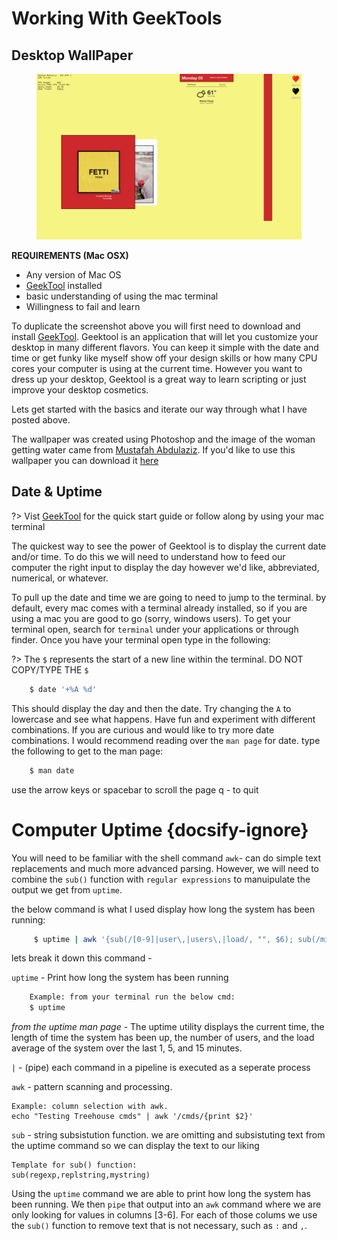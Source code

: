 # Working With GeekTools

## Desktop WallPaper

<figure>
    <img src="media/img/desktopshot.jpeg" alt="Screenshot of Desktop" title="My Desktop">
</figure>

**REQUIREMENTS (Mac OSX)**
* Any version of Mac OS
* [GeekTool](https://www.tynsoe.org/v2/geektool/documentation/) installed
* basic understanding of using the mac terminal
* Willingness to fail and learn

To duplicate the screenshot above you will first need to download and install [GeekTool](https://www.tynsoe.org/v2/geektool/documentation/). Geektool is an application that will let you customize your desktop in many different flavors. You can keep it simple with the date and time or get funky like myself show off your design skills or how many CPU cores your computer is using at the current time. However you want to dress up your desktop, Geektool is a great way to learn scripting or just improve your desktop cosmetics. 

Lets get started with the basics and iterate our way through what I have posted above. 

The wallpaper was created using Photoshop and the image of the woman getting water came from [Mustafah Abdulaziz](http://www.mustafahabdulaziz.com). If you'd like to use this wallpaper you can download it [here](https://imgur.com/a/iwlS20G)

## Date & Uptime

?> Vist [GeekTool](https://www.tynsoe.org/v2/geektool/documentation/) for the quick start guide or follow along by using your mac terminal

The quickest way to see the power of Geektool is to display the current date and/or time. To do this we will need to understand how to feed our computer the right input to display the day however we'd like, abbreviated, numerical, or whatever.

To pull up the date and time we are going to need to jump to the terminal. by default, every mac comes with a terminal already installed, so if you are using a mac you are good to go (sorry, windows users). To get your terminal open, search for `terminal` under your applications or through finder. Once you have your terminal open type in the following:

?> The `$` represents the start of a new line within the terminal. DO NOT COPY/TYPE THE `$`

```bash
    $ date '+%A %d'
```
This should display the day and then the date. Try changing the `A` to lowercase and see what happens. Have fun and experiment with different combinations. If you are curious and would like to try more date combinations. I would recommend reading over the `man page` for date. type the following to get to the man page:

```bash
    $ man date
```

use the arrow keys or spacebar to scroll the page
q - to quit

# Computer Uptime {docsify-ignore}

You will need to be familiar with the shell command `awk`- can do simple text replacements and much more advanced parsing. However, we will need to combine the `sub()` function with `regular expressions` to manuipulate the output we get from `uptime`.

the below command is what I used display how long the system has been running:

```bash
     $ uptime | awk '{sub(/[0-9]|user\,|users\,|load/, "", $6); sub(/mins,|min,/, " min", $6); sub(/user\,|users\,/, "", $5); sub(",", " min", $5); sub(":", "h ", $5); sub(/[0-9]/, "", $4); sub(/day,/, " day ", $4); sub(/days,/, " days ", $4); sub(/mins,|min,/, "min", $4); sub("hrs,", "h", $4); sub(":", "h ", $3); sub(",", "min", $3); print "Uptime: " $3$4$5$6}'
```

lets break it down this command -

`uptime` - Print how long the system has been running 

```bash
    Example: from your terminal run the below cmd:
    $ uptime
```

*from the uptime man page* - The uptime utility displays the current time, the length of time the system has been up, the number of users, and the load average of the system over the last 1, 5, and 15 minutes.

` | ` - (pipe) each command in a pipeline is executed as a seperate process

`awk` - pattern scanning and processing.

    Example: column selection with awk. 
    echo "Testing Treehouse cmds" | awk '/cmds/{print $2}'

`sub` - string subsistution function. we are omitting and subsistuting text from the uptime command so we can display the text to our liking 

    Template for sub() function:
    sub(regexp,replstring,mystring)

Using the `uptime` command we are able to print how long the system has been running. We then `pipe` that output into an `awk` command where we are only looking for values in columns [3-6]. For each of those colums we use the `sub()` function to remove text that is not necessary, such as `:` and `,`.



